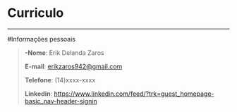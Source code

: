 # Curriculo
---

#Informações pessoais
>**-Nome**: Erik Delanda Zaros
>
>**E-mail**: erikzaros942@gmail.com
>
>**Telefone**: (14)xxxx-xxxx
>
>**Linkedin**: https://www.linkedin.com/feed/?trk=guest_homepage-basic_nav-header-signin

